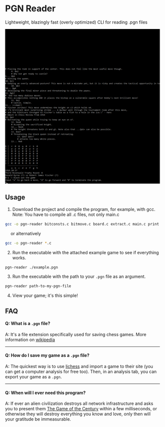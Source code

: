 # PGN Reader
Lightweight, blazingly fast (overly optimized) CLI for reading .pgn files

![Screenshot of The Game of the Century displayed in PGN Reader](https://github.com/PogSmok/pgn-reader/blob/main/EXAMPLE.png?raw=true)

## Usage
1. Download the project and compile the program, for example, with gcc. <br /> Note: You have to compile all .c files, not only main.c
```bash
gcc -o pgn-reader bitconsts.c bitmove.c board.c extract.c main.c print.c
```
&emsp; or alternatively
```bash
gcc -o pgn-reader *.c
```

2. Run the executable with the attached example game to see if everything works.
```bash
pgn-reader ./example.pgn
```

3. Run the executable with the path to your `.pgn` file as an argument.
```bash
pgn-reader path-to-my-pgn-file
```

4. View your game; it's this simple!

## FAQ
#### Q: What is a `.pgn` file?

A: It's a file extension specifically used for saving chess games. More information on [wikipedia](https://en.wikipedia.org/wiki/Portable_Game_Notation)

___

#### Q: How do I save my game as a `.pgn` file?

A: The quickest way is to use [lichess](https://lichess.org) and import a game to their site (you can get a computer analysis for free too). Then, in an analysis tab, you can export your game as a `.pgn`.

___

#### Q: When will I ever need this program?

A: If ever an alien civilization destroys all network infrastructure and asks you to present them [The Game of the Century](https://en.chessbase.com/post/game-of-the-century-a-full-summary) within a few milliseconds, or otherwise they will destroy everything you know and love, only then will your gratitude be immeasurable. 
